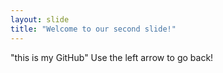 ```yaml
---
layout: slide
title: "Welcome to our second slide!"
---
```

"this is my GitHub"
Use the left arrow to go back!
